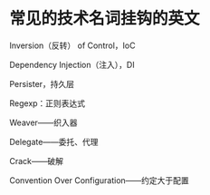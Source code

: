 # 常见的技术名词挂钩的英文





Inversion（反转） of Control，IoC

Dependency Injection（注入），DI

Persister，持久层

Regexp：正则表达式

Weaver——织入器

Delegate——委托、代理

Crack——破解

Convention Over Configuration——约定大于配置
